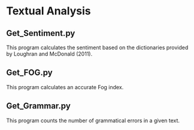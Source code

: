 # Textual Analysis
## Get_Sentiment.py
This program calculates the sentiment based on the dictionaries provided by Loughran and McDonald (2011).
## Get_FOG.py
This program calculates an accurate Fog index.
## Get_Grammar.py
This program counts the number of grammatical errors in a given text.
